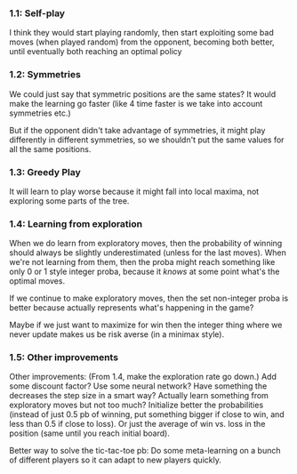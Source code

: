 ### 1.1: Self-play

I think they would start playing randomly, then start exploiting some bad moves (when played random) from the opponent, becoming both better, until eventually both reaching an optimal policy

### 1.2: Symmetries

We could just say that symmetric positions are the same states? It would make the learning go faster (like 4 time faster is we take into account symmetries etc.)

But if the opponent didn't take advantage of symmetries, it might play differently in different symmetries, so we shouldn't put the same values for all the same positions.

### 1.3: Greedy Play

It will learn to play worse because it might fall into local maxima, not exploring some parts of the tree.

### 1.4: Learning from exploration

When we do learn from exploratory moves, then the probability of winning should always be slightly underestimated (unless for the last moves). When we're not learning from them, then the proba might reach something like only 0 or 1 style integer proba, because it _knows_ at some point what's the optimal moves.

If we continue to make exploratory moves, then the set non-integer proba is better because actually represents what's happening in the game?

Maybe if we just want to maximize for win then the integer thing where we never update makes us be risk averse (in a minimax style).

### 1.5: Other improvements

Other improvements: (From 1.4, make the exploration rate go down.) Add some discount factor? Use some neural network? Have something the decreases the step size in a smart way? Actually learn something from exploratory moves but not too much? Initialize better the probabilities (instead of just 0.5 pb of winning, put something bigger if close to win, and less than 0.5 if close to loss). Or just the average of win vs. loss in the position (same until you reach initial board).

Better way to solve the tic-tac-toe pb: Do some meta-learning on a bunch of different players so it can adapt to new players quickly.
